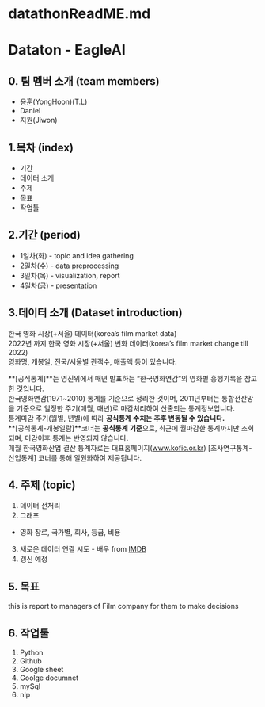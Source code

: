 # datathonReadME.md  
# Dataton - EagleAI  
  
## 0. 팀 멤버 소개 (team members)  
* 용훈(YongHoon)(T.L)
* Daniel
* 지원(Jiwon)
  
## 1.목차 (index)  
  - 기간
  - 데이터 소개
  - 주제
  - 목표
  - 작업툴
  
## 2.기간 (period)  
* 1일차(화) - topic and idea gathering
* 2일차(수) - data preprocessing
* 3일차(목) - visualization, report
* 4일차(금) - presentation 

## 3.데이터 소개 (Dataset introduction)  
한국 영화 시장(+서울) 데이터(korea’s film market data)  
2022년 까지 한국 영화 시장(+서울) 변화 데이터(korea’s  film market change till 2022)  
영화명, 개봉일, 전국/서울별 관객수, 매출액 등이 있습니다.
  
**[공식통계]**는 영진위에서 매년 발표하는 “한국영화연감”의 영화별 흥행기록을 참고한 것입니다.  
한국영화연감(1971~2010) 통계를 기준으로 정리한 것이며, 2011년부터는 통합전산망을 기준으로 일정한 주기(매월, 매년)로 마감처리하여 산출되는 통계정보입니다.  
통계마감 주기(월별, 년별)에 따라 **공식통계 수치는 추후 변동될 수 있습니다.**  
**[공식통계-개봉일람]**코너는 **공식통계 기준**으로, 최근에 월마감한 통계까지만 조회되며, 마감이후 통계는 반영되지 않습니다.  
매월 한국영화산업 결산 통계자료는 대표홈페이지(www.kofic.or.kr) [조사연구통계-산업통계] 코너를 통해 일원화하여 제공됩니다.  

## 4. 주제 (topic)  
1. 데이터 전처리
2. 그래프
  - 영화 장르, 국가별, 회사, 등급, 비용
3. 새로운 데이터 연결 시도 - 배우 from [IMDB](https://www.imdb.com)  
4. 갱신 예정 

## 5. 목표
this is report to managers of Film company for them to make decisions

## 6. 작업툴
1. Python
2. Github
3. Google sheet
4. Goolge documnet
5. mySql
6. nlp
